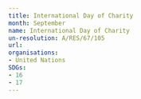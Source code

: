 ```yaml
---
title: International Day of Charity
month: September
name: International Day of Charity
un-resolution: A/RES/67/105
url: 
organisations:
- United Nations
SDGs:
- 16
- 17
---
```


